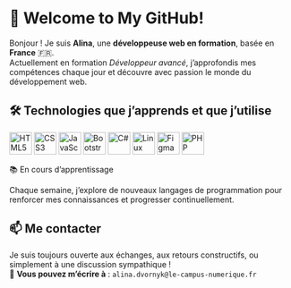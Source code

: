 <!-- README.md -->

# 👋 Welcome to My GitHub!

Bonjour ! Je suis **Alina**, une **développeuse web en formation**, basée en **France** 🇫🇷.   
Actuellement en formation *Développeur avancé*, j’approfondis mes compétences chaque jour et découvre avec passion le monde du développement web.  


## 🛠️ Technologies que j’apprends et que j’utilise

<div align="left">
  <img src="https://cdn.jsdelivr.net/gh/devicons/devicon/icons/html5/html5-original.svg" title="HTML5" width="40" />
  <img src="https://cdn.jsdelivr.net/gh/devicons/devicon/icons/css3/css3-original.svg" title="CSS3" width="40" />
  <img src="https://cdn.jsdelivr.net/gh/devicons/devicon/icons/javascript/javascript-original.svg" title="JavaScript" width="40" />
  <img src="https://cdn.jsdelivr.net/gh/devicons/devicon/icons/bootstrap/bootstrap-original.svg" title="Bootstrap" width="40" />
  <img src="https://cdn.jsdelivr.net/gh/devicons/devicon/icons/csharp/csharp-original.svg" title="C#" width="40" />
  <img src="https://cdn.jsdelivr.net/gh/devicons/devicon/icons/linux/linux-original.svg" title="Linux" width="40" />
  <img src="https://cdn.jsdelivr.net/gh/devicons/devicon/icons/figma/figma-original.svg" title="Figma" width="40" />
  <img src="https://cdn.jsdelivr.net/gh/devicons/devicon/icons/php/php-original.svg" title="PHP" width="40" />
</div>



📚 En cours d’apprentissage

Chaque semaine, j’explore de nouveaux langages de programmation pour renforcer mes connaissances et progresser continuellement.


## 📫 Me contacter

Je suis toujours ouverte aux échanges, aux retours constructifs, ou simplement à une discussion sympathique !  
📧 **Vous pouvez m’écrire à** : `alina.dvornyk@le-campus-numerique.fr`



<!-- Optional future sections you might want to add:
## 🧠 Projects I'm Proud Of

## 📚 Courses I'm Taking

## 🎨 Personal Interests
-->

